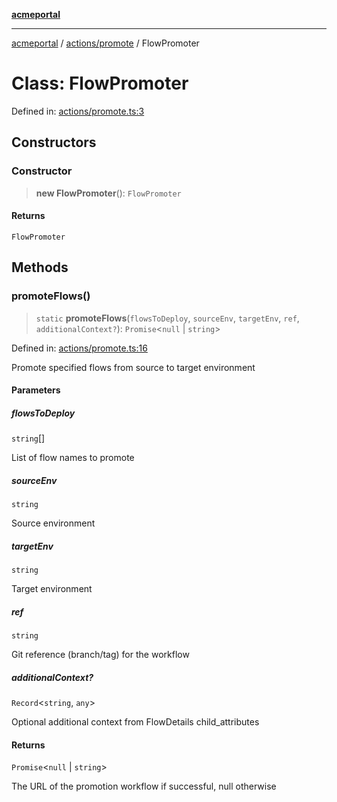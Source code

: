 [**acmeportal**](../../../README.md)

***

[acmeportal](../../../README.md) / [actions/promote](../README.md) / FlowPromoter

# Class: FlowPromoter

Defined in: [actions/promote.ts:3](https://github.com/blackwhitehere/acme-portal/blob/main/src/actions/promote.ts#L3)

## Constructors

### Constructor

> **new FlowPromoter**(): `FlowPromoter`

#### Returns

`FlowPromoter`

## Methods

### promoteFlows()

> `static` **promoteFlows**(`flowsToDeploy`, `sourceEnv`, `targetEnv`, `ref`, `additionalContext?`): `Promise`\<`null` \| `string`\>

Defined in: [actions/promote.ts:16](https://github.com/blackwhitehere/acme-portal/blob/main/src/actions/promote.ts#L16)

Promote specified flows from source to target environment

#### Parameters

##### flowsToDeploy

`string`[]

List of flow names to promote

##### sourceEnv

`string`

Source environment

##### targetEnv

`string`

Target environment

##### ref

`string`

Git reference (branch/tag) for the workflow

##### additionalContext?

`Record`\<`string`, `any`\>

Optional additional context from FlowDetails child_attributes

#### Returns

`Promise`\<`null` \| `string`\>

The URL of the promotion workflow if successful, null otherwise
